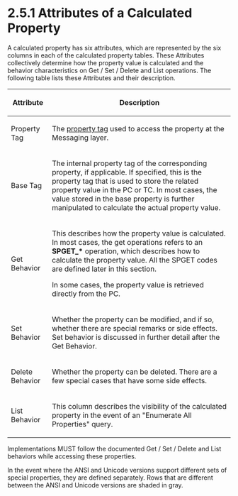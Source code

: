 <html dir="LTR" xmlns:mshelp="http://msdn.microsoft.com/mshelp" xmlns:ddue="http://ddue.schemas.microsoft.com/authoring/2003/5" xmlns:xlink="http://www.w3.org/1999/xlink" xmlns:tool="http://www.microsoft.com/tooltip">
    <head>
        <meta http-equiv="Content-Type" content="text/html; CHARSET=utf-8"></meta>
        <meta name="save" content="history"></meta>
        <title>2.5.1 Attributes of a Calculated Property</title>
        <xml>
            <mshelp:toctitle title="2.5.1 Attributes of a Calculated Property"></mshelp:toctitle>
            <mshelp:rltitle title="[MS-PST]: Attributes of a Calculated Property"></mshelp:rltitle>
            <mshelp:keyword index="A" term="42926f74-bbad-4bf3-bd15-f939af5bdc3b"></mshelp:keyword>
            <mshelp:attr name="DCSext.ContentType" value="open specification"></mshelp:attr>
            <mshelp:attr name="AssetID" value="42926f74-bbad-4bf3-bd15-f939af5bdc3b"></mshelp:attr>
            <mshelp:attr name="TopicType" value="kbRef"></mshelp:attr>
            <mshelp:attr name="DCSext.Title" value="[MS-PST]: Attributes of a Calculated Property" />
        </xml>
    </head>
    <body>
        <div id="header">
            <h1 class="heading">2.5.1 Attributes of a Calculated Property</h1>
        </div>
        <div id="mainSection">
            <div id="mainBody">
                <div id="allHistory" class="saveHistory"></div>
                <div id="sectionSection0" class="section" name="collapseableSection">
                    

<p>A calculated property has six attributes, which are
represented by the six columns in each of the calculated property tables. These
Attributes collectively determine how the property value is calculated and the
behavior characteristics on Get / Set / Delete and List operations. The
following table lists these Attributes and their description.</p>

<table>
 <thead>
  <tr>
   <th>
   <p>Attribute</p>
   </th>
   <th>
   <p>Description</p>
   </th>
  </tr>
 </thead>
 <tr>
  <td>
  <p>Property Tag</p>
  </td>
  <td>
  <p>The <a href="08220cc9-69b1-4072-a2e7-2a0ff201d505.htm#gt_550ffe03-4145-49d1-8370-a9906b00452c">property
  tag</a> used to access the property at the Messaging layer.</p>
  </td>
 </tr>
 <tr>
  <td>
  <p>Base Tag</p>
  </td>
  <td>
  <p>The internal property tag of the corresponding
  property, if applicable. If specified, this is the property tag that is used
  to store the related property value in the PC or TC. In most cases, the value
  stored in the base property is further manipulated to calculate the actual
  property value.</p>
  </td>
 </tr>
 <tr>
  <td>
  <p>Get Behavior</p>
  </td>
  <td>
  <p>This describes how the property value is calculated.
  In most cases, the get operations refers to an <b>SPGET_*</b> operation,
  which describes how to calculate the property value. All the SPGET codes are
  defined later in this section.</p>
  <p>In some cases, the property value is retrieved
  directly from the PC.</p>
  </td>
 </tr>
 <tr>
  <td>
  <p>Set Behavior</p>
  </td>
  <td>
  <p>Whether the property can be modified, and if so,
  whether there are special remarks or side effects. Set behavior is discussed
  in further detail after the Get Behavior.</p>
  </td>
 </tr>
 <tr>
  <td>
  <p>Delete Behavior</p>
  </td>
  <td>
  <p>Whether the property can be deleted. There are a few
  special cases that have some side effects.</p>
  </td>
 </tr>
 <tr>
  <td>
  <p>List Behavior</p>
  </td>
  <td>
  <p>This column describes the visibility of the calculated
  property in the event of an &quot;Enumerate All Properties&quot; query.</p>
  </td>
 </tr>
</table>

<p> </p>

<p>Implementations MUST follow the documented Get / Set /
Delete and List behaviors while accessing these properties.</p>

<p>In the event where the ANSI and Unicode versions support
different sets of special properties, they are defined separately. Rows that
are different between the ANSI and Unicode versions are shaded in gray.</p>
                </div>
            </div>
        </div>
    </body>
</html>